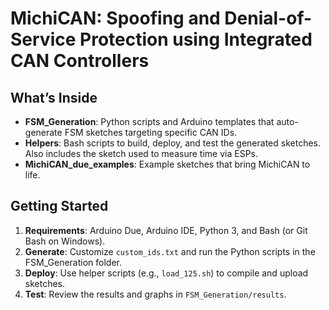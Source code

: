 # MichiCAN: Spoofing and Denial-of-Service Protection using Integrated CAN Controllers

## What’s Inside
- **FSM_Generation**: Python scripts and Arduino templates that auto-generate FSM sketches targeting specific CAN IDs.
- **Helpers**: Bash scripts to build, deploy, and test the generated sketches. Also includes the sketch used to measure time via ESPs.
- **MichiCAN_due_examples**: Example sketches that bring MichiCAN to life.

## Getting Started
1. **Requirements**: Arduino Due, Arduino IDE, Python 3, and Bash (or Git Bash on Windows).
2. **Generate**: Customize `custom_ids.txt` and run the Python scripts in the FSM_Generation folder.
3. **Deploy**: Use helper scripts (e.g., `load_125.sh`) to compile and upload sketches.
4. **Test**: Review the results and graphs in `FSM_Generation/results`.
